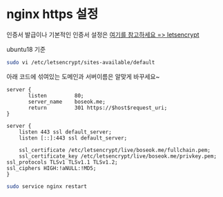 # nginx https 설정

인증서 발급이나 기본적인 인증서 설정은 [여기를 참고하세요 =&gt; letsencrypt](letsencrypt.md)

ubuntu18 기준

```bash
sudo vi /etc/letsencrypt/sites-available/default
```

아래 코드에 섞여있는 도메인과 서버이름은 알맞게 바꾸세요~

```text
server {
       listen         80;
       server_name    boseok.me;
       return         301 https://$host$request_uri;
}

server {
    listen 443 ssl default_server;
    listen [::]:443 ssl default_server;

    ssl_certificate /etc/letsencrypt/live/boseok.me/fullchain.pem;
    ssl_certificate_key /etc/letsencrypt/live/boseok.me/privkey.pem; ssl_protocols TLSv1 TLSv1.1 TLSv1.2;
ssl_ciphers HIGH:!aNULL:!MD5;
}
```

```bash
sudo service nginx restart
```

